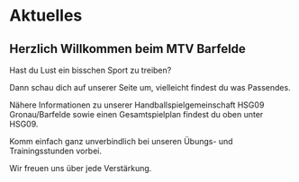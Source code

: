 ---
---

# Aktuelles

## Herzlich Willkommen beim MTV Barfelde

Hast du Lust ein bisschen Sport zu treiben?

Dann schau dich auf unserer Seite um, vielleicht findest du was Passendes.

Nähere Informationen zu unserer Handballspielgemeinschaft HSG09 Gronau/Barfelde
sowie einen Gesamtspielplan findest du oben unter HSG09.

Komm einfach ganz unverbindlich bei unseren Übungs- und Trainingsstunden vorbei.

Wir freuen uns über jede Verstärkung.
